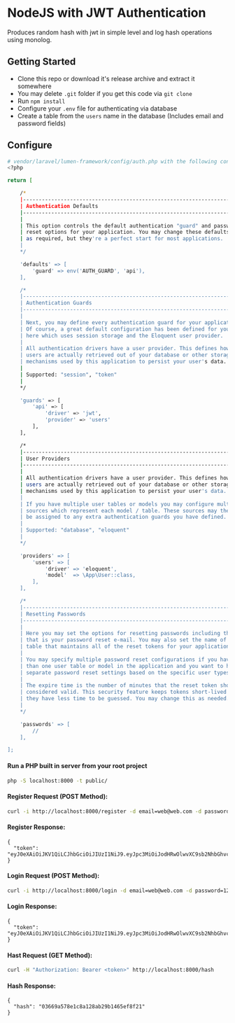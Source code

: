 # NodeJS with JWT Authentication

Produces random hash with jwt in simple level and log hash operations using monolog.

## Getting Started

- Clone this repo or download it's release archive and extract it somewhere
- You may delete `.git` folder if you get this code via `git clone`
- Run `npm install`
- Configure your `.env` file for authenticating via database
- Create a table from the `users` name in the database (Includes email and password fields)

## Configure

```sh
# vendor/laravel/lumen-framework/config/auth.php with the following contents
<?php

return [

    /*
    |--------------------------------------------------------------------------
    | Authentication Defaults
    |--------------------------------------------------------------------------
    |
    | This option controls the default authentication "guard" and password
    | reset options for your application. You may change these defaults
    | as required, but they're a perfect start for most applications.
    |
    */

    'defaults' => [
        'guard' => env('AUTH_GUARD', 'api'),
    ],

    /*
    |--------------------------------------------------------------------------
    | Authentication Guards
    |--------------------------------------------------------------------------
    |
    | Next, you may define every authentication guard for your application.
    | Of course, a great default configuration has been defined for you
    | here which uses session storage and the Eloquent user provider.
    |
    | All authentication drivers have a user provider. This defines how the
    | users are actually retrieved out of your database or other storage
    | mechanisms used by this application to persist your user's data.
    |
    | Supported: "session", "token"
    |
    */

    'guards' => [
        'api' => [
            'driver' => 'jwt',
            'provider' => 'users'
        ],
    ],

    /*
    |--------------------------------------------------------------------------
    | User Providers
    |--------------------------------------------------------------------------
    |
    | All authentication drivers have a user provider. This defines how the
    | users are actually retrieved out of your database or other storage
    | mechanisms used by this application to persist your user's data.
    |
    | If you have multiple user tables or models you may configure multiple
    | sources which represent each model / table. These sources may then
    | be assigned to any extra authentication guards you have defined.
    |
    | Supported: "database", "eloquent"
    |
    */

    'providers' => [
        'users' => [
            'driver' => 'eloquent',
            'model'  => \App\User::class,
        ],
    ],

    /*
    |--------------------------------------------------------------------------
    | Resetting Passwords
    |--------------------------------------------------------------------------
    |
    | Here you may set the options for resetting passwords including the view
    | that is your password reset e-mail. You may also set the name of the
    | table that maintains all of the reset tokens for your application.
    |
    | You may specify multiple password reset configurations if you have more
    | than one user table or model in the application and you want to have
    | separate password reset settings based on the specific user types.
    |
    | The expire time is the number of minutes that the reset token should be
    | considered valid. This security feature keeps tokens short-lived so
    | they have less time to be guessed. You may change this as needed.
    |
    */

    'passwords' => [
        //
    ],

];
```

#### Run a PHP built in server from your root project

```sh
php -S localhost:8000 -t public/
```

#### Register Request (POST Method):

```sh
curl -i http://localhost:8000/register -d email=web@web.com -d password=123
```

#### Register Response:

```
{
  "token": "eyJ0eXAiOiJKV1QiLCJhbGciOiJIUzI1NiJ9.eyJpc3MiOiJodHRwOlwvXC9sb2NhbGhvc3Q6ODAwMFwvbG9naW4iLCJpYXQiOjE1NTc2NzA3NTMsImV4cCI6MTU1NzY3NDM1MywibmJmIjoxNTU3NjcwNzUzLCJqdGkiOiJSNnNnWmF6TGZCZjdYREhWIiwic3ViIjoxNSwicHJ2IjoiODdlMGFmMWVmOWZkMTU4MTJmZGVjOTcxNTNhMTRlMGIwNDc1NDZhYSJ9.GHygZdoPweMeuvz6AdpCmRIdjdmj1hSEJVZUAGzPalE"
}
```

#### Login Request (POST Method):

```sh
curl -i http://localhost:8000/login -d email=web@web.com -d password=123
```

#### Login Response:

```
{
  "token": "eyJ0eXAiOiJKV1QiLCJhbGciOiJIUzI1NiJ9.eyJpc3MiOiJodHRwOlwvXC9sb2NhbGhvc3Q6ODAwMFwvbG9naW4iLCJpYXQiOjE1NTc2NzA3NTMsImV4cCI6MTU1NzY3NDM1MywibmJmIjoxNTU3NjcwNzUzLCJqdGkiOiJSNnNnWmF6TGZCZjdYREhWIiwic3ViIjoxNSwicHJ2IjoiODdlMGFmMWVmOWZkMTU4MTJmZGVjOTcxNTNhMTRlMGIwNDc1NDZhYSJ9.GHygZdoPweMeuvz6AdpCmRIdjdmj1hSEJVZUAGzPalE"
}
```

#### Hast Request (GET Method):

```sh
curl -H "Authorization: Bearer <token>" http://localhost:8000/hash
```

#### Hash Response:

```
{
  "hash": "03669a578e1c8a128ab29b1465ef8f21"
}
```